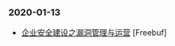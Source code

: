 ### 2020-01-13

* [企业安全建设之漏洞管理与运营](https://www.freebuf.com/articles/security-management/222429.html) [Freebuf]
